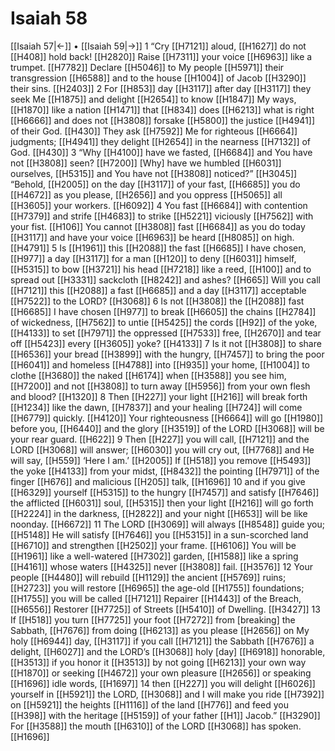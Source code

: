 # Isaiah 58
[[Isaiah 57|←]] • [[Isaiah 59|→]]
1 “Cry [[H7121]] aloud, [[H1627]] do not [[H408]] hold back! [[H2820]] Raise [[H7311]] your voice [[H6963]] like a trumpet. [[H7782]] Declare [[H5046]] to My people [[H5971]] their transgression [[H6588]] and to the house [[H1004]] of Jacob [[H3290]] their sins. [[H2403]] 
2 For [[H853]] day [[H3117]] after day [[H3117]] they seek Me [[H1875]] and delight [[H2654]] to know [[H1847]] My ways, [[H1870]] like a nation [[H1471]] that [[H834]] does [[H6213]] what is right [[H6666]] and does not [[H3808]] forsake [[H5800]] the justice [[H4941]] of their God. [[H430]] They ask [[H7592]] Me for righteous [[H6664]] judgments; [[H4941]] they delight [[H2654]] in the nearness [[H7132]] of God. [[H430]] 
3 “Why [[H4100]] have we fasted, [[H6684]] and You have not [[H3808]] seen? [[H7200]] [Why] have we humbled [[H6031]] ourselves, [[H5315]] and You have not [[H3808]] noticed?” [[H3045]] “Behold, [[H2005]] on the day [[H3117]] of your fast, [[H6685]] you do [[H4672]] as you please, [[H2656]] and you oppress [[H5065]] all [[H3605]] your workers. [[H6092]] 
4 You fast [[H6684]] with contention [[H7379]] and strife [[H4683]] to strike [[H5221]] viciously [[H7562]] with your fist. [[H106]] You cannot [[H3808]] fast [[H6684]] as you do today [[H3117]] and have your voice [[H6963]] be heard [[H8085]] on high. [[H4791]] 
5 Is [[H1961]] this [[H2088]] the fast [[H6685]] I have chosen, [[H977]] a day [[H3117]] for a man [[H120]] to deny [[H6031]] himself, [[H5315]] to bow [[H3721]] his head [[H7218]] like a reed, [[H100]] and to spread out [[H3331]] sackcloth [[H8242]] and ashes? [[H665]] Will you call [[H7121]] this [[H2088]] a fast [[H6685]] and a day [[H3117]] acceptable [[H7522]] to the LORD? [[H3068]] 
6 Is not [[H3808]] the [[H2088]] fast [[H6685]] I have chosen [[H977]] to break [[H6605]] the chains [[H2784]] of wickedness, [[H7562]] to untie [[H5425]] the cords [[H92]] of the yoke, [[H4133]] to set [[H7971]] the oppressed [[H7533]] free, [[H2670]] and tear off [[H5423]] every [[H3605]] yoke? [[H4133]] 
7 Is it not [[H3808]] to share [[H6536]] your bread [[H3899]] with the hungry, [[H7457]] to bring the poor [[H6041]] and homeless [[H4788]] into [[H935]] your home, [[H1004]] to clothe [[H3680]] the naked [[H6174]] when [[H3588]] you see him, [[H7200]] and not [[H3808]] to turn away [[H5956]] from your own flesh and blood? [[H1320]] 
8 Then [[H227]] your light [[H216]] will break forth [[H1234]] like the dawn, [[H7837]] and your healing [[H724]] will come [[H6779]] quickly. [[H4120]] Your righteousness [[H6664]] will go [[H1980]] before you, [[H6440]] and the glory [[H3519]] of the LORD [[H3068]] will be your rear guard. [[H622]] 
9 Then [[H227]] you will call, [[H7121]] and the LORD [[H3068]] will answer; [[H6030]] you will cry out, [[H7768]] and He will say, [[H559]] ‘Here I am.’ [[H2005]] If [[H518]] you remove [[H5493]] the yoke [[H4133]] from your midst, [[H8432]] the pointing [[H7971]] of the finger [[H676]] and malicious [[H205]] talk, [[H1696]] 
10 and if you give [[H6329]] yourself [[H5315]] to the hungry [[H7457]] and satisfy [[H7646]] the afflicted [[H6031]] soul, [[H5315]] then your light [[H216]] will go forth [[H2224]] in the darkness, [[H2822]] and your night [[H653]] will be like noonday. [[H6672]] 
11 The LORD [[H3069]] will always [[H8548]] guide you; [[H5148]] He will satisfy [[H7646]] you [[H5315]] in a sun-scorched land [[H6710]] and strengthen [[H2502]] your frame. [[H6106]] You will be [[H1961]] like a well-watered [[H7302]] garden, [[H1588]] like a spring [[H4161]] whose waters [[H4325]] never [[H3808]] fail. [[H3576]] 
12 Your people [[H4480]] will rebuild [[H1129]] the ancient [[H5769]] ruins; [[H2723]] you will restore [[H6965]] the age-old [[H1755]] foundations; [[H1755]] you will be called [[H7121]] Repairer [[H1443]] of the Breach, [[H6556]] Restorer [[H7725]] of Streets [[H5410]] of Dwelling. [[H3427]] 
13 If [[H518]] you turn [[H7725]] your foot [[H7272]] from [breaking] the Sabbath, [[H7676]] from doing [[H6213]] as you please [[H2656]] on My holy [[H6944]] day, [[H3117]] if you call [[H7121]] the Sabbath [[H7676]] a delight, [[H6027]] and the LORD’s [[H3068]] holy [day] [[H6918]] honorable, [[H3513]] if you honor it [[H3513]] by not going [[H6213]] your own way [[H1870]] or seeking [[H4672]] your own pleasure [[H2656]] or speaking [[H1696]] idle words, [[H1697]] 
14 then [[H227]] you will delight [[H6026]] yourself in [[H5921]] the LORD, [[H3068]] and I will make you ride [[H7392]] on [[H5921]] the heights [[H1116]] of the land [[H776]] and feed you [[H398]] with the heritage [[H5159]] of your father [[H1]] Jacob.” [[H3290]] For [[H3588]] the mouth [[H6310]] of the LORD [[H3068]] has spoken. [[H1696]] 
